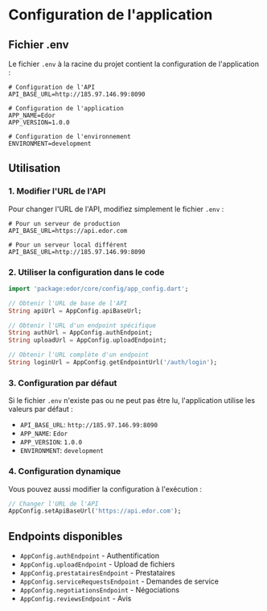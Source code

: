 # Configuration de l'application

## Fichier .env

Le fichier `.env` à la racine du projet contient la configuration de l'application :

```env
# Configuration de l'API
API_BASE_URL=http://185.97.146.99:8090

# Configuration de l'application
APP_NAME=Edor
APP_VERSION=1.0.0

# Configuration de l'environnement
ENVIRONMENT=development
```

## Utilisation

### 1. Modifier l'URL de l'API

Pour changer l'URL de l'API, modifiez simplement le fichier `.env` :

```env
# Pour un serveur de production
API_BASE_URL=https://api.edor.com

# Pour un serveur local différent
API_BASE_URL=http://185.97.146.99:8090
```

### 2. Utiliser la configuration dans le code

```dart
import 'package:edor/core/config/app_config.dart';

// Obtenir l'URL de base de l'API
String apiUrl = AppConfig.apiBaseUrl;

// Obtenir l'URL d'un endpoint spécifique
String authUrl = AppConfig.authEndpoint;
String uploadUrl = AppConfig.uploadEndpoint;

// Obtenir l'URL complète d'un endpoint
String loginUrl = AppConfig.getEndpointUrl('/auth/login');
```

### 3. Configuration par défaut

Si le fichier `.env` n'existe pas ou ne peut pas être lu, l'application utilise les valeurs par défaut :

- `API_BASE_URL`: `http://185.97.146.99:8090`
- `APP_NAME`: `Edor`
- `APP_VERSION`: `1.0.0`
- `ENVIRONMENT`: `development`

### 4. Configuration dynamique

Vous pouvez aussi modifier la configuration à l'exécution :

```dart
// Changer l'URL de l'API
AppConfig.setApiBaseUrl('https://api.edor.com');
```

## Endpoints disponibles

- `AppConfig.authEndpoint` - Authentification
- `AppConfig.uploadEndpoint` - Upload de fichiers
- `AppConfig.prestatairesEndpoint` - Prestataires
- `AppConfig.serviceRequestsEndpoint` - Demandes de service
- `AppConfig.negotiationsEndpoint` - Négociations
- `AppConfig.reviewsEndpoint` - Avis

